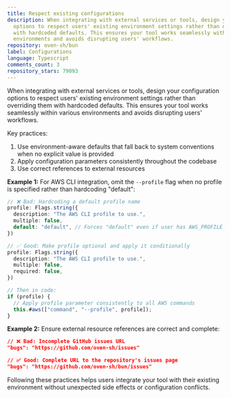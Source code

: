 ```yaml
---
title: Respect existing configurations
description: When integrating with external services or tools, design your configuration
  options to respect users' existing environment settings rather than overriding them
  with hardcoded defaults. This ensures your tool works seamlessly within various
  environments and avoids disrupting users' workflows.
repository: oven-sh/bun
label: Configurations
language: Typescript
comments_count: 3
repository_stars: 79093
---
```


When integrating with external services or tools, design your configuration options to respect users' existing environment settings rather than overriding them with hardcoded defaults. This ensures your tool works seamlessly within various environments and avoids disrupting users' workflows.

Key practices:
1. Use environment-aware defaults that fall back to system conventions when no explicit value is provided
2. Apply configuration parameters consistently throughout the codebase
3. Use correct references to external resources

**Example 1:** For AWS CLI integration, omit the `--profile` flag when no profile is specified rather than hardcoding "default":

```typescript
// ❌ Bad: Hardcoding a default profile name
profile: Flags.string({
  description: "The AWS CLI profile to use.",
  multiple: false,
  default: "default", // Forces "default" even if user has AWS_PROFILE set
})

// ✅ Good: Make profile optional and apply it conditionally
profile: Flags.string({
  description: "The AWS CLI profile to use.",
  multiple: false,
  required: false,
})

// Then in code:
if (profile) {
  // Apply profile parameter consistently to all AWS commands
  this.#aws(["command", "--profile", profile]);
}
```

**Example 2:** Ensure external resource references are correct and complete:

```json
// ❌ Bad: Incomplete GitHub issues URL
"bugs": "https://github.com/oven-sh/issues"

// ✅ Good: Complete URL to the repository's issues page
"bugs": "https://github.com/oven-sh/bun/issues"
```

Following these practices helps users integrate your tool with their existing environment without unexpected side effects or configuration conflicts.
